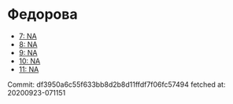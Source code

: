 # Федорова
- [7: NA](7.md)
- [8: NA](8.md)
- [9: NA](9.md)
- [10: NA](10.md)
- [11: NA](11.md)

Commit: df3950a6c55f633bb8d2b8d11ffdf7f06fc57494
 fetched at: 20200923-071151
